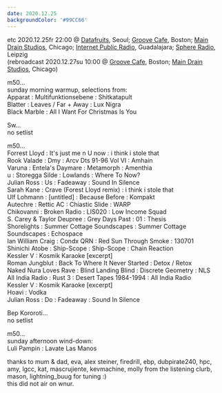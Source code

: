 ```yaml
---
date: 2020.12.25
backgroundColor: '#99CC66'
---
```


etc 2020.12.25fr 22:00 @ [Datafruits](http://www.datafruits.fm/), Seoul; [Groove Cafe](http://grove.cafe/), Boston; [Main Drain Studios](http://www.youtube.com/maindrainstudios/), Chicago; [Internet Public Radio](https://www.youtube.com/maindrainstudios), Guadalajara; [Sphere Radio](http://www.sphere-radio.net/), Leipzig  
(rebroadcast 2020.12.27su 10:00 @ [Groove Cafe](http://groove.cafe/), Boston; [Main Drain Studios](https://www.youtube.com/maindrainstudios), Chicago)  

m50...  
sunday morning warmup, selections from:  
Apparat : Multifunktionsebene : Shitkatapult  
Blatter : Leaves / Far + Away : Lux Nigra  
Black Marble : All I Want For Christmas Is You  

Sw...  
no setlist  

m50...  
Forrest Lloyd : It's just me n U now : i think i stole that  
Rook Valade : Dmy : Arcv Dts 91-96 Vol VI : Amhain  
Varuna : Entela's Daymare : Metamorph : Amenthia  
u : Storegga Silde : Lowlands : Where To Now?  
Julian Ross : Us : Fadeaway : Sound In Silence  
Sarah Kane : Crave (Forest Lloyd remix) : i think i stole that  
Ulf Lohmann : \[untitled\] : Because Before : Kompakt  
Autechre : Rettic AC : Chiastic Slide : WARP  
Chikovanni : Broken Radio : LIS020 : Low Income Squad  
S. Carey & Taylor Deupree : Grey Days Past : 01 : Thesis  
Shorelights : Summer Cottage Soundscapes : Summer Cottage Soundscapes : Echospace  
Ian William Craig : Condx QRN : Red Sun Through Smoke : 130701  
Shinichi Atobe : Ship-Scope : Ship-Scope : Chain Reaction  
Kessler V : Kosmik Karaoke \[excerpt\]  
Roman Jungblut : Back To Where It Never Started : Detox / Retox  
Naked Nura Loves Rave : Blind Landing Blind : Discrete Geometry : NLS  
All India Radio : Rust 3 : Desert Tapes 1984-1994 : All India Radio  
Kessler V : Kosmik Karaoke \[excerpt\]  
Hoavi : Vodka  
Julian Ross : Do : Fadeaway : Sound In Silence  

Bep Kororoti...  
no setlist  

m50...  
sunday afternoon wind-down:  
Luli Pampin : Lavate Las Manos  

thanks to mum & dad, eva, alex steiner, firedrill, ebp, dubpirate240, hpc, amy, lgcc, kat, mascrujiente, kevmachine, molly from the listening clurb, mason, lightning\_buug for tuning :)  
this did not air on wnur.